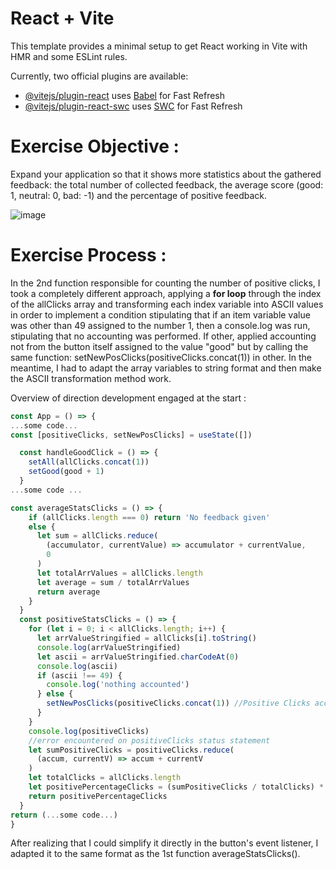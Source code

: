 # React + Vite

This template provides a minimal setup to get React working in Vite with HMR and some ESLint rules.

Currently, two official plugins are available:

- [@vitejs/plugin-react](https://github.com/vitejs/vite-plugin-react/blob/main/packages/plugin-react/README.md) uses [Babel](https://babeljs.io/) for Fast Refresh
- [@vitejs/plugin-react-swc](https://github.com/vitejs/vite-plugin-react-swc) uses [SWC](https://swc.rs/) for Fast Refresh

# Exercise Objective : 
Expand your application so that it shows more statistics about the gathered feedback: the total number of collected feedback, the average score (good: 1, neutral: 0, bad: -1) and the percentage of positive feedback.

![image](https://github.com/devstackweb3/osa1/assets/118926098/e25ef87a-1bbd-43a8-836a-c90964dc5c46)

# Exercise Process : 
In the 2nd function responsible for counting the number of positive clicks, I took a completely different approach, applying a **for loop** through the index of the allClicks array and transforming each index variable into ASCII values in order to implement a condition stipulating that if an item variable value was other than 49 assigned to the number 1, then a console.log was run, stipulating that no accounting was performed. If other, applied accounting not from the button itself assigned to the value "good" but by calling the same function: setNewPosClicks(positiveClicks.concat(1)) in other. In the meantime, I had to adapt the array variables to string format and then make the ASCII transformation method work. 

Overview of direction development engaged at the start : 
```jsx
const App = () => {
...some code...
const [positiveClicks, setNewPosClicks] = useState([])

  const handleGoodClick = () => {
    setAll(allClicks.concat(1))
    setGood(good + 1)
  }
...some code ...

const averageStatsClicks = () => {
    if (allClicks.length === 0) return 'No feedback given'
    else {
      let sum = allClicks.reduce(
        (accumulator, currentValue) => accumulator + currentValue,
        0
      )
      let totalArrValues = allClicks.length
      let average = sum / totalArrValues
      return average
    }
  }
  const positiveStatsClicks = () => {
    for (let i = 0; i < allClicks.length; i++) {
      let arrValueStringified = allClicks[i].toString()
      console.log(arrValueStringified)
      let ascii = arrValueStringified.charCodeAt(0)
      console.log(ascii)
      if (ascii !== 49) {
        console.log('nothing accounted')
      } else {
        setNewPosClicks(positiveClicks.concat(1)) //Positive Clicks accounted in the Array "Positive"
      }
    }
    console.log(positiveClicks)
    //error encountered on positiveClicks status statement
    let sumPositiveClicks = positiveClicks.reduce(
      (accum, currentV) => accum + currentV
    )
    let totalClicks = allClicks.length
    let positivePercentageClicks = (sumPositiveClicks / totalClicks) * 100
    return positivePercentageClicks
  }
return (...some code...)
}
```

After realizing that I could simplify it directly in the button's event listener, I adapted it to the same format as the 1st function averageStatsClicks(). 
